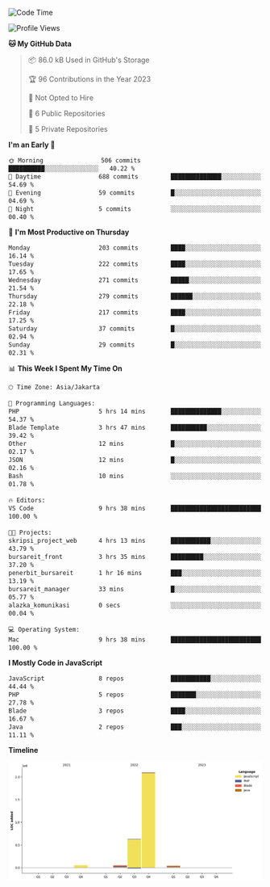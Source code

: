 <!--START_SECTION:waka-->
![Code Time](http://img.shields.io/badge/Code%20Time-22%20hrs%2041%20mins-blue)

![Profile Views](http://img.shields.io/badge/Profile%20Views-0-blue)

**🐱 My GitHub Data** 

> 📦 86.0 kB Used in GitHub's Storage 
 > 
> 🏆 96 Contributions in the Year 2023
 > 
> 🚫 Not Opted to Hire
 > 
> 📜 6 Public Repositories 
 > 
> 🔑 5 Private Repositories 
 > 
**I'm an Early 🐤** 

```text
🌞 Morning                506 commits         ██████████░░░░░░░░░░░░░░░   40.22 % 
🌆 Daytime                688 commits         ██████████████░░░░░░░░░░░   54.69 % 
🌃 Evening                59 commits          █░░░░░░░░░░░░░░░░░░░░░░░░   04.69 % 
🌙 Night                  5 commits           ░░░░░░░░░░░░░░░░░░░░░░░░░   00.40 % 
```
📅 **I'm Most Productive on Thursday** 

```text
Monday                   203 commits         ████░░░░░░░░░░░░░░░░░░░░░   16.14 % 
Tuesday                  222 commits         ████░░░░░░░░░░░░░░░░░░░░░   17.65 % 
Wednesday                271 commits         █████░░░░░░░░░░░░░░░░░░░░   21.54 % 
Thursday                 279 commits         ██████░░░░░░░░░░░░░░░░░░░   22.18 % 
Friday                   217 commits         ████░░░░░░░░░░░░░░░░░░░░░   17.25 % 
Saturday                 37 commits          █░░░░░░░░░░░░░░░░░░░░░░░░   02.94 % 
Sunday                   29 commits          █░░░░░░░░░░░░░░░░░░░░░░░░   02.31 % 
```


📊 **This Week I Spent My Time On** 

```text
🕑︎ Time Zone: Asia/Jakarta

💬 Programming Languages: 
PHP                      5 hrs 14 mins       ██████████████░░░░░░░░░░░   54.37 % 
Blade Template           3 hrs 47 mins       ██████████░░░░░░░░░░░░░░░   39.42 % 
Other                    12 mins             █░░░░░░░░░░░░░░░░░░░░░░░░   02.17 % 
JSON                     12 mins             █░░░░░░░░░░░░░░░░░░░░░░░░   02.16 % 
Bash                     10 mins             ░░░░░░░░░░░░░░░░░░░░░░░░░   01.78 % 

🔥 Editors: 
VS Code                  9 hrs 38 mins       █████████████████████████   100.00 % 

🐱‍💻 Projects: 
skripsi_project_web      4 hrs 13 mins       ███████████░░░░░░░░░░░░░░   43.79 % 
bursareit_front          3 hrs 35 mins       █████████░░░░░░░░░░░░░░░░   37.20 % 
penerbit_bursareit       1 hr 16 mins        ███░░░░░░░░░░░░░░░░░░░░░░   13.19 % 
bursareit_manager        33 mins             █░░░░░░░░░░░░░░░░░░░░░░░░   05.77 % 
alazka_komunikasi        0 secs              ░░░░░░░░░░░░░░░░░░░░░░░░░   00.04 % 

💻 Operating System: 
Mac                      9 hrs 38 mins       █████████████████████████   100.00 % 
```

**I Mostly Code in JavaScript** 

```text
JavaScript               8 repos             ███████████░░░░░░░░░░░░░░   44.44 % 
PHP                      5 repos             ███████░░░░░░░░░░░░░░░░░░   27.78 % 
Blade                    3 repos             ████░░░░░░░░░░░░░░░░░░░░░   16.67 % 
Java                     2 repos             ███░░░░░░░░░░░░░░░░░░░░░░   11.11 % 
```



**Timeline**

![Lines of Code chart](https://raw.githubusercontent.com/brstreet2/brstreet2/main/assets/bar_graph.png)


<!--END_SECTION:waka-->
